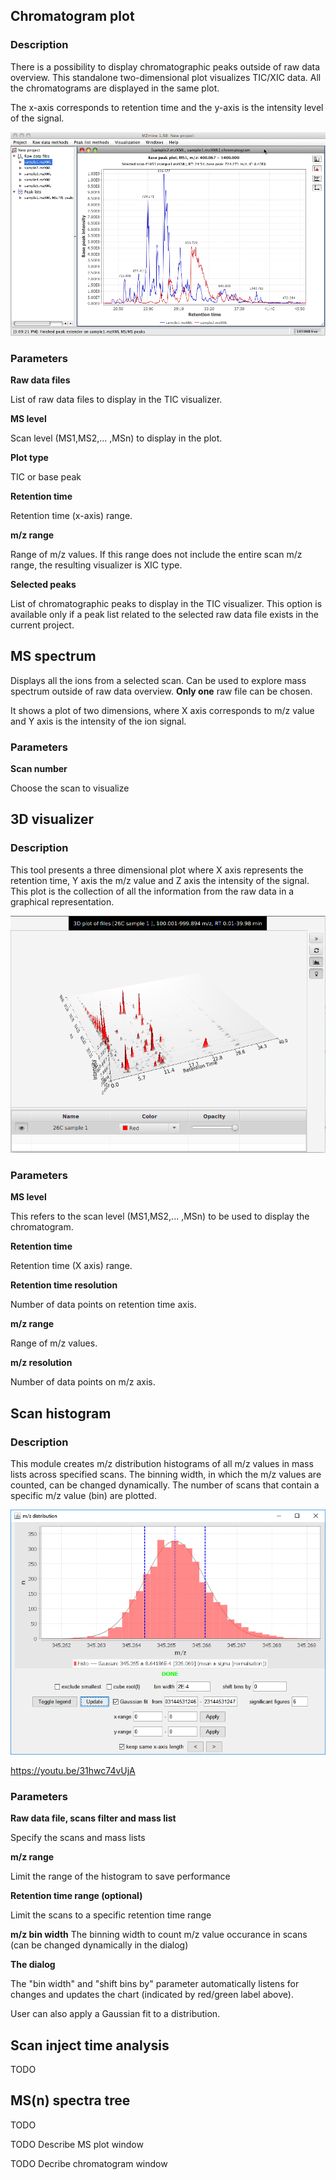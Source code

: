 ## **Chromatogram plot**

### **Description**

There is a possibility to display chromatographic peaks outside of raw data overview. This standalone two-dimensional plot visualizes TIC/XIC data. All the chromatograms are displayed in the same plot.

The x-axis corresponds to retention time and the y-axis is the intensity level of the signal.

![Chromatogram example](TIC_double_plot.png)
### **Parameters**

**Raw data files**

List of raw data files to display in the TIC visualizer.

**MS level**

Scan level (MS1,MS2,... ,MSn) to display in the plot.

**Plot type**

TIC or base peak

**Retention time**

Retention time (x-axis) range.

**m/z range**

Range of m/z values. If this range does not include the entire scan m/z range, the resulting visualizer is XIC type.

**Selected peaks**

List of chromatographic peaks to display in the TIC visualizer. This option is available only if a peak list related to the selected raw data file exists in the current project.

## **MS spectrum**

Displays all the ions from a selected scan. Can be used to explore mass spectrum outside of raw data overview.
**Only one** raw file can be chosen.

It shows a plot of two dimensions, where X axis corresponds to m/z value and Y axis is the intensity of the ion signal.

### **Parameters**

**Scan number**

Choose the scan to visualize

## **3D visualizer**

### **Description**

This tool presents a three dimensional plot where X axis represents the retention time, Y axis the m/z value and Z axis the intensity of the signal. This plot is the collection of all the information from the raw data in a graphical representation.

![3D plot example](Fx3D_all_peaks.png)

### **Parameters**

**MS level**

This refers to the scan level (MS1,MS2,... ,MSn) to be used to display the chromatogram.

**Retention time**

Retention time (X axis) range.

**Retention time resolution**

Number of data points on retention time axis.

**m/z range**

Range of m/z values.

**m/z resolution**

Number of data points on m/z axis.

## **Scan histogram**

### **Description**

This module creates m/z distribution histograms of all m/z values in mass lists across specified scans. The binning width, in which the m/z values are counted, can be changed dynamically. The number of scans that contain a specific m/z value (bin) are plotted.

![Scan histogram dialog](scan-histogram-dialog.PNG)

<https://youtu.be/31hwc74vUjA>

### **Parameters**

**Raw data file, scans filter and mass list**

Specify the scans and mass lists

**m/z range**

Limit the range of the histogram to save performance

**Retention time range (optional)**

Limit the scans to a specific retention time range

**m/z bin width**
The binning width to count m/z value occurance in scans (can be changed dynamically in the dialog)

**The dialog**

The "bin width" and "shift bins by" parameter automatically listens for changes and updates the chart (indicated by red/green label above). 

User can also apply a Gaussian fit to a distribution.

## **Scan inject time analysis**

TODO

## **MS(n) spectra tree**

TODO

TODO Describe MS plot window

TODO Decribe chromatogram window
